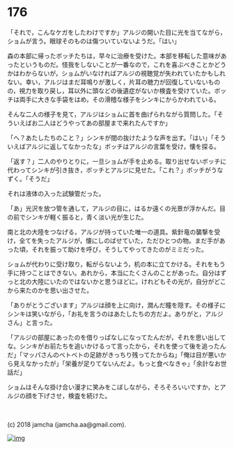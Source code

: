 # 176

「それで，こんなケガをしたわけですか」アルジの開いた目に光を当てながら，ショムが言う。眼球そのものは傷ついていないようだ。「はい」  

森の本部に帰ったボッチたちは，早々に治療を受けた。本部を移転した意味があったというものだ。怪我をしないことが一番なので，これを喜ぶべきことかどうかはわからないが，ショムがいなければアルジの視聴覚が失われていたかもしれない。幸い，アルジはまだ耳鳴りが激しく，片耳の聴力が回復していないものの，視力を取り戻し，耳以外に頭などの後遺症がないか検査を受けていた。ボッチは両手に大きな手袋をはめ，その滑稽な様子をシンキにからかわれている。  

そんな二人の様子を見て，アルジはショムに首を曲げられながら質問した。「そういえばお二人はどうやってあの部屋まで来れたんですか」  

「へ？あたしたちのこと？」シンキが間の抜けたような声を出す。「はい」「そういえばアルジに返してなかったな」ボッチはアルジの言葉を受け，懐を探る。  

「返す？」二人のやりとりに，一旦ショムが手を止める。取り出せないボッチに代わってシンキが引き抜き，ボッチとアルジに見せた。「これ？」ボッチがうなずく。「そうだ」  

それは液体の入った試験管だった。  

「あ」光沢を放つ管を通して，アルジの目に，はるか遠くの光景が浮かんだ。目の前でシンキが軽く振ると，青く淡い光が生じた。  

南と北の大陸をつなげる，アルジが持っていた唯一の道具。紫針竜の襲撃を受け，全てを失ったアルジが，懐にしのばせていた，ただひとつの物。まだ手があった頃，それを振って助けを呼び，そうしてやってきたのがミミだった。  

ショムが代わりに受け取り，転がらないよう，机の本に立てかける。それをもう手に持つことはできない。あれから，本当にたくさんのことがあった。自分はずっと北の大陸にいたのではないかと思うほどに。けれどもその光が，自分がどこから来たのかを思い出させた。  

「ありがとうございます」アルジは顔を上に向け，潤んだ瞳を隠す。その様子にシンキは笑いながら，「お礼を言うのはあたしたちの方だよ。ありがと，アルジさん」と言った。  

「アルジの部屋にあったのを借りっぱなしになってたんだが，それを思い出してな。シンキがお前たちを追いかけるって言ったから，それを使って後を追ったんだ」「マッパさんのベトベトの足跡がきっちり残ってたからね」「俺は目が悪いから見えなかったが」「栄養が足りてないんだよ。もっと食べなきゃ」「余計なお世話だ」  

ショムはそんな掛け合い漫才に笑みをこぼしながら，そろそろいいですか，とアルジの顔を下げさせ，検査を続けた。  

<br>  
<br>  
(c) 2018 jamcha (jamcha.aa@gmail.com).  

[![img](http://i.creativecommons.org/l/by-nc-sa/4.0/88x31.png)](http://creativecommons.org/licenses/by-nc-sa/4.0/deed)
